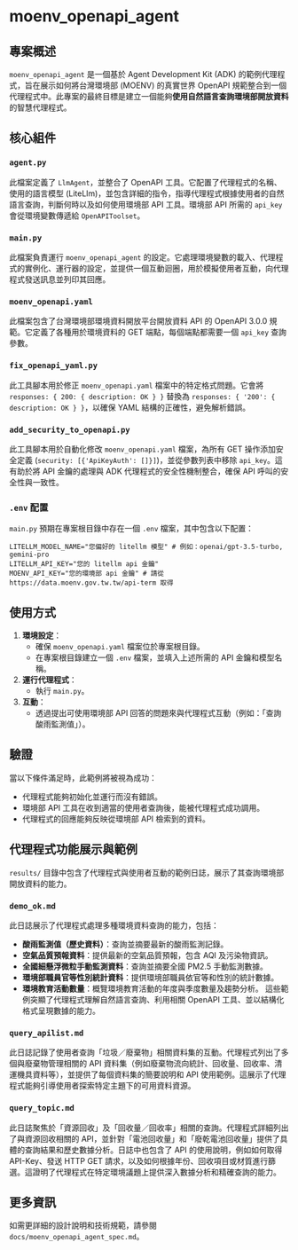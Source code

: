 # moenv_openapi_agent

## 專案概述
`moenv_openapi_agent` 是一個基於 Agent Development Kit (ADK) 的範例代理程式，旨在展示如何將台灣環境部 (MOENV) 的真實世界 OpenAPI 規範整合到一個代理程式中。此專案的最終目標是建立一個能夠**使用自然語言查詢環境部開放資料**的智慧代理程式。

## 核心組件

### `agent.py`
此檔案定義了 `LlmAgent`，並整合了 OpenAPI 工具。它配置了代理程式的名稱、使用的語言模型 (LiteLlm)，並包含詳細的指令，指導代理程式根據使用者的自然語言查詢，判斷何時以及如何使用環境部 API 工具。環境部 API 所需的 `api_key` 會從環境變數傳遞給 `OpenAPIToolset`。

### `main.py`
此檔案負責運行 `moenv_openapi_agent` 的設定。它處理環境變數的載入、代理程式的實例化、運行器的設定，並提供一個互動迴圈，用於模擬使用者互動，向代理程式發送訊息並列印其回應。

### `moenv_openapi.yaml`
此檔案包含了台灣環境部環境資料開放平台開放資料 API 的 OpenAPI 3.0.0 規範。它定義了各種用於環境資料的 GET 端點，每個端點都需要一個 `api_key` 查詢參數。

### `fix_openapi_yaml.py`
此工具腳本用於修正 `moenv_openapi.yaml` 檔案中的特定格式問題。它會將 `responses: { 200: { description: OK } }` 替換為 `responses: { '200': { description: OK } }`，以確保 YAML 結構的正確性，避免解析錯誤。

### `add_security_to_openapi.py`
此工具腳本用於自動化修改 `moenv_openapi.yaml` 檔案，為所有 GET 操作添加安全定義 (`security: [{'ApiKeyAuth': []}]`)，並從參數列表中移除 `api_key`。這有助於將 API 金鑰的處理與 ADK 代理程式的安全性機制整合，確保 API 呼叫的安全性與一致性。

### `.env` 配置
`main.py` 預期在專案根目錄中存在一個 `.env` 檔案，其中包含以下配置：

```
LITELLM_MODEL_NAME="您偏好的 litellm 模型" # 例如：openai/gpt-3.5-turbo, gemini-pro
LITELLM_API_KEY="您的 litellm api 金鑰"
MOENV_API_KEY="您的環境部 api 金鑰" # 請從 https://data.moenv.gov.tw.tw/api-term 取得
```

## 使用方式
1.  **環境設定**：
    *   確保 `moenv_openapi.yaml` 檔案位於專案根目錄。
    *   在專案根目錄建立一個 `.env` 檔案，並填入上述所需的 API 金鑰和模型名稱。
2.  **運行代理程式**：
    *   執行 `main.py`。
3.  **互動**：
    *   透過提出可使用環境部 API 回答的問題來與代理程式互動（例如：「查詢酸雨監測值」）。

## 驗證
當以下條件滿足時，此範例將被視為成功：
*   代理程式能夠初始化並運行而沒有錯誤。
*   環境部 API 工具在收到適當的使用者查詢後，能被代理程式成功調用。
*   代理程式的回應能夠反映從環境部 API 檢索到的資料。

## 代理程式功能展示與範例

`results/` 目錄中包含了代理程式與使用者互動的範例日誌，展示了其查詢環境部開放資料的能力。

### `demo_ok.md`
此日誌展示了代理程式處理多種環境資料查詢的能力，包括：
*   **酸雨監測值（歷史資料）**：查詢並摘要最新的酸雨監測記錄。
*   **空氣品質預報資料**：提供最新的空氣品質預報，包含 AQI 及污染物資訊。
*   **全國細懸浮微粒手動監測資料**：查詢並摘要全國 PM2.5 手動監測數據。
*   **環境部職員官等性別統計資料**：提供環境部職員依官等和性別的統計數據。
*   **環境教育活動數量**：概覽環境教育活動的年度與季度數量及趨勢分析。
這些範例突顯了代理程式理解自然語言查詢、利用相關 OpenAPI 工具、並以結構化格式呈現數據的能力。

### `query_apilist.md`
此日誌記錄了使用者查詢「垃圾／廢棄物」相關資料集的互動。代理程式列出了多個與廢棄物管理相關的 API 資料集（例如廢棄物流向統計、回收量、回收率、清運機具資料等），並提供了每個資料集的簡要說明和 API 使用範例。這展示了代理程式能夠引導使用者探索特定主題下的可用資料資源。

### `query_topic.md`
此日誌聚焦於「資源回收」及「回收量／回收率」相關的查詢。代理程式詳細列出了與資源回收相關的 API，並針對「電池回收量」和「廢乾電池回收量」提供了具體的查詢結果和歷史數據分析。日誌中也包含了 API 的使用說明，例如如何取得 API-Key、發送 HTTP GET 請求，以及如何根據年份、回收項目或材質進行篩選。這證明了代理程式在特定環境議題上提供深入數據分析和精確查詢的能力。

## 更多資訊
如需更詳細的設計說明和技術規範，請參閱 `docs/moenv_openapi_agent_spec.md`。